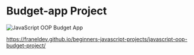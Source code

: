 # Budget-app Project

![JavaScript OOP Budget App](https://user-images.githubusercontent.com/52055633/89854972-32f4d800-db8d-11ea-991e-7ee0f1c19824.jpg)

https://franeldev.github.io/beginners-javascript-projects/javascript-oop-budget-project/